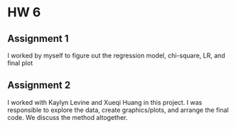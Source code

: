 # HW 6
## Assignment 1
I worked by myself to figure out the regression model, chi-square, LR, and final plot
## Assignment 2
I worked with Kaylyn Levine and Xueqi Huang in this project. I was responsible to explore the data, create graphics/plots, and arrange the final code. We discuss the method altogether.
